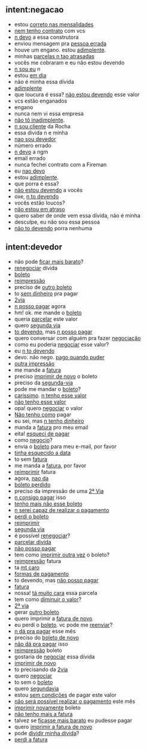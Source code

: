 
## intent:negacao
- estou [correto nas mensalidades](adimplente)
- [nem tenho contrato](naocliente) com vcs
- [n devo](adimplente) a essa construtora
- enviou mensagem pra [pessoa errada](naocliente)
- houve um engano. estou [adimplente](adimplente).
- minhas [parcelas n tao atrasadas](adimplente)
- vocês me cobraram e eu não estou devendo
- [n sou eu](naocliente) n
- estou [em dia](adimplente)
- não é minha essa dívida
- [adimplente](adimplente)
- que loucura é essa? [não estou devendo](adimplente) esse valor
- vcs estão enganados
- engano
- nunca nem vi essa empresa
- [não tô inadimplente](adimplente).
- [n sou cliente](naocliente) da Rocha
- essa divida n e minha
- [nao sou devedor](adimplente)
- número errado
- [n devo](adimplente) a ngm
- email errado
- nunca fechei contrato com a Fireman
- eu [nao devo](adimplente)
- estou [adimplente](adimplente).
- que porra é essa?
- [não estou devendo](adimplente) a vocês
- oxe, [n to devendo](adimplente)
- vocês estão loucos?
- [não estou em atraso](adimplente)
- quero saber de onde vem essa dívida, não é minha
- desculpe, eu não sou essa pessoa
- [não to devendo](adimplente) porra nenhuma

## intent:devedor
- não pode [ficar mais barato](negociacao)?
- [renegociar](negociacao) dívida
- [boleto](boleto)
- [reimpressão](2via)
- preciso de [outro boleto](2via)
- to [sem dinheiro](negociacao) pra pagar
- [2via](2via)
- [n posso pagar](negociacao) agora
- hm! ok. me mande o [boleto](boleto)
- queria [parcelar](negociacao) este valor
- quero [segunda via](2via)
- [to devendo](inadimplente), mas [n posso pagar](negociacao)
- quero conversar com alguém pra fazer [negociação](negociacao)
- como eu poderia [negociar](negociacao) esse valor?
- eu [n to devendo](adimplente)
- devo. não nego. [pago quando puder](negociacao)
- [outra impressão](2via)
- me mande a [fatura](boleto)
- preciso [imprimir de novo](2via) o boleto
- preciso da [segunda-via](2via)
- pode me mandar o [boleto](boleto)?
- [caríssimo](negociacao). [n tenho esse valor](negociacao)
- [não tenho esse valor](negociacao)
- opa! quero [negociar](negociacao) o valor
- [Não tenho como](inadimplente) pagar
- eu sei, mas [n tenho dinheiro](negociacao)
- manda a [fatura](boleto) pro meu email
- eita! [esqueci de pagar](inadimplente)
- como [negocio](negociacao)?
- envia o [boleto](boleto) para meu e-mail, por favor
- [tinha esquecido a data](inadimplente)
- to sem [fatura](boleto)
- me manda a [fatura](boleto), por favor
- [reimprimir](2via) fatura
- agora, [nao da](negociacao)
- [boleto perdido](2via)
- preciso da impressão de uma [2ª Via](2via)
- [n consigo pagar](negociacao) isso
- [tenho mais não esse boleto](2via)
- [n serei capaz de realizar o pagamento](negociacao)
- [perdi o boleto](2via)
- [reimprimir](2via)
- [segunda via](2via)
- é possível [renegociar](negociacao)?
- [parcelar divida](negociacao)
- [não posso pagar](negociacao)
- tem como [imprimir outra vez](2via) o boleto?
- [reimpressão](2via) fatura
- ta [mt caro](negociacao)
- [formas de pagamento](negociacao)
- to devendo, mas [não posso pagar](negociacao)
- [fatura](boleto)
- nossa! [tá muito cara](negociacao) essa parcela
- tem como [diminuir o valor](negociacao)?
- [2ª via](2via)
- gerar [outro boleto](2via)
- quero imprimir a [fatura de novo](2via)
- eu perdi o [boleto](boleto). vc pode me [reenviar](2via)?
- [n dá pra pagar](negociacao) esse mês
- preciso do [boleto de novo](2via)
- [não dá pra pagar](negociacao) isso
- [reimpressão](2via) boleto
- gostaria de [negociar](negociacao) essa dívida
- [imprimir de novo](2via)
- to precisando da [2via](2via)
- quero [negociar](negociacao)
- to sem o [boleto](boleto)
- quero [segundavia](2via)
- estou [sem condições](negociacao) de pagar este valor
- [não será possível realizar o pagamento](negociacao) este mês
- [imprimir novamente](2via) boleto
- [não tenho mais a fatura](2via)
- talvez se [ficasse mais barato](negociacao) eu pudesse pagar
- quero [imprimir a fatura de novo](2via)
- pode [dividir minha dívida](negociacao)?
- [perdi a fatura](2via)
